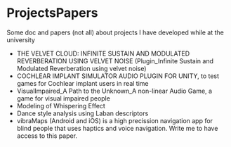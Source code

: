 # ProjectsPapers
Some doc and papers (not all) about projects I have developed while at the university

- THE VELVET CLOUD: INFINITE SUSTAIN AND MODULATED REVERBERATION USING VELVET NOISE (Plugin_Infinite Sustain and Modulated Reverberation using velvet noise)
- COCHLEAR IMPLANT SIMULATOR AUDIO PLUGIN FOR UNITY, to test games for Cochlear implant users in real time
- VisualImpaired_A Path to the Unknown_A non-linear Audio Game, a game for visual impaired people
- Modeling of Whispering Effect
- Dance style analysis using Laban descriptors
- vibraMaps (Android and iOS) is a high precission navigation app for blind people that uses haptics and voice navigation. Write me to have access to this paper.
